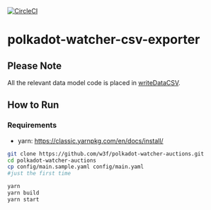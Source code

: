 [![CircleCI](https://circleci.com/gh/w3f/polkadot-watcher-auctions.svg?style=svg)](https://circleci.com/gh/w3f/polkadot-watcher-auctions)

# polkadot-watcher-csv-exporter

## Please Note
All the relevant data model code is placed in [writeDataCSV](src/writeDataCSV.ts).  

## How to Run 

### Requirements
- yarn: https://classic.yarnpkg.com/en/docs/install/

```bash
git clone https://github.com/w3f/polkadot-watcher-auctions.git
cd polkadot-watcher-auctions
cp config/main.sample.yaml config/main.yaml 
#just the first time

yarn
yarn build
yarn start
```
